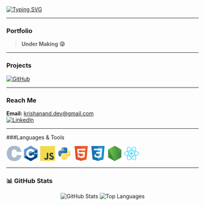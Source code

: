 <!-- Typing animation with backspace effect -->
[![Typing SVG](https://readme-typing-svg.herokuapp.com?font=Fira+Code&size=28&duration=2500&pause=1000&color=00F723&center=true&vCenter=true&width=650&lines=Hi+there+%F0%9F%91%8B;I+am+Krish+Anand)](https://git.io/typing-svg)

---

### Portfolio
> **Under Making 😜**

---

### Projects
[![GitHub](https://img.shields.io/badge/My%20GitHub-181717?style=for-the-badge&logo=github&logoColor=white)]([https://github.com/YOUR_USERNAME](https://github.com/Krish-Anand-dev?tab=repositories))

---

### Reach Me
**Email:** [krishanand.dev@gmail.com](mailto:krishanand.dev@gmail.com)  
[![LinkedIn](https://img.shields.io/badge/LinkedIn-0A66C2?style=for-the-badge&logo=linkedin&logoColor=white)]([https://www.linkedin.com/in/YOUR_LINKEDIN_USERNAME](https://www.linkedin.com/in/krish-anand-4821bb377/?lipi=urn%3Ali%3Apage%3Ad_flagship3_profile_view_base%3B8AVn1kxsQ5udKw2cxmj63A%3D%3D))

---

###Languages & Tools

<p align="left">
  <img src="https://raw.githubusercontent.com/devicons/devicon/master/icons/c/c-original.svg" alt="C" width="40" height="40"/> 
  <img src="https://raw.githubusercontent.com/devicons/devicon/master/icons/cplusplus/cplusplus-original.svg" alt="C++" width="40" height="40"/> 
  <img src="https://raw.githubusercontent.com/devicons/devicon/master/icons/javascript/javascript-original.svg" alt="JS" width="40" height="40"/> 
  <img src="https://raw.githubusercontent.com/devicons/devicon/master/icons/python/python-original.svg" alt="Python" width="40" height="40"/> 
  <img src="https://raw.githubusercontent.com/devicons/devicon/master/icons/html5/html5-original.svg" alt="HTML" width="40" height="40"/> 
  <img src="https://raw.githubusercontent.com/devicons/devicon/master/icons/css3/css3-original.svg" alt="CSS" width="40" height="40"/> 
  <img src="https://raw.githubusercontent.com/devicons/devicon/master/icons/nodejs/nodejs-original.svg" alt="Node.js" width="40" height="40"/> 
  <img src="https://raw.githubusercontent.com/devicons/devicon/master/icons/react/react-original.svg" alt="React" width="40" height="40"/> 
</p>

---

### 📊 GitHub Stats

<p align="center">
  <img src="https://github-readme-stats.vercel.app/api?username=Krish-Anand-dev&show_icons=true&theme=radical" alt="GitHub Stats" height="150"/>
  <img src="https://github-readme-stats.vercel.app/api/top-langs/?username=Krish-Anand-dev&layout=compact&theme=radical" alt="Top Languages" height="150"/>
</p>
